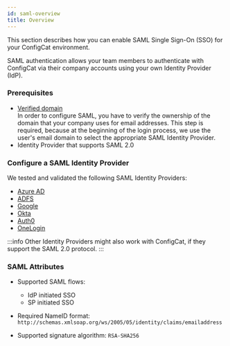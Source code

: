 ```yaml
---
id: saml-overview
title: Overview
---
```


This section describes how you can enable SAML Single Sign-On (SSO) for your ConfigCat environment.

SAML authentication allows your team members to authenticate with ConfigCat via their company accounts using your own Identity Provider (IdP).

### Prerequisites
- [Verified domain](../domain-verification)  
  In order to configure SAML, you have to verify the ownership of the domain that your company uses for email addresses. This step is required, because at the beginning of the login process, we use the user's email domain to select the appropriate SAML Identity Provider. 
- Identity Provider that supports SAML 2.0

### Configure a SAML Identity Provider

We tested and validated the following SAML Identity Providers:
- [Azure AD](identity-providers/azure-ad)
- [ADFS](identity-providers/adfs)
- [Google](identity-providers/google)
- [Okta](identity-providers/okta)
- [Auth0](identity-providers/auth0)
- [OneLogin](identity-providers/onelogin)

:::info
Other Identity Providers might also work with ConfigCat, if they support the SAML 2.0 protocol.
:::

### SAML Attributes
- Supported SAML flows:
    - IdP initiated SSO
    - SP initiated SSO

- Required NameID format: `http://schemas.xmlsoap.org/ws/2005/05/identity/claims/emailaddress`
- Supported signature algorithm: `RSA-SHA256`
#### 